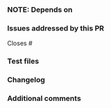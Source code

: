 <!-- PLEASE ENSURE YOU REVIEW THE CONTENT OF EACH PR CAREFULLY, INCLUDING SUBSEQUENT COMMENTS BY YOURSELF OR OTHERS. -->
<!-- IN PARTICULAR PLEASE ENSURE THAT SENSITIVE OR INAPPROPRIATE INFORMATION IS NOT UPLOADED -->

 ### NOTE: Depends on 
<!-- Link to any additional PRs in other repos required for this PR to function -->
<!-- Delete if not required -->


 ### Issues addressed by this PR
<!-- Add reference(s) to issue(s) solved by this PR. Please use keyword Fixes/Closes as per https://help.github.com/articles/closing-issues-using-keywords/ -->

 Closes #

 <!-- Add short description of what has been fixed -->


 ### Test files
<!-- Link to test files to validate the proposed changes -->


 ### Changelog
<!-- Text to go into changelog if applicable -->
<!-- Please see https://github.com/BHoM/documentation/wiki/changelog for guidelines -->


 ### Additional comments
<!-- As required -->